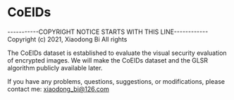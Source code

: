 # CoEIDs

-----------COPYRIGHT NOTICE STARTS WITH THIS LINE------------ Copyright (c) 2021, Xiaodong Bi All rights

The CoEIDs dataset is established to evaluate the visual security evaluation of encrypted images.
We will make the CoEIDs dataset and the GLSR algorithm publicly available later.

If you have any problems, questions, suggestions, or modifications, please contact me: xiaodong_bi@126.com
